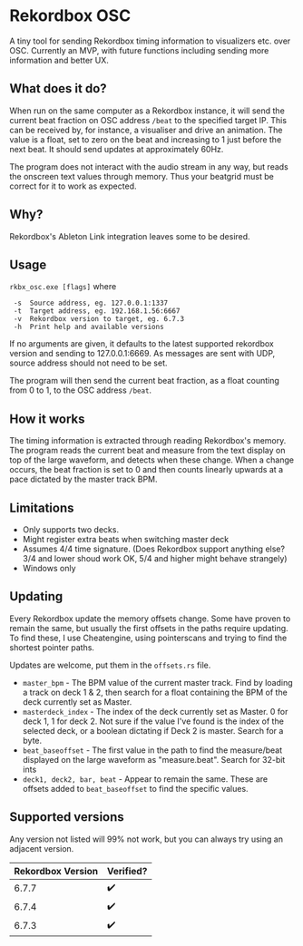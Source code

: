 # Rekordbox OSC
A tiny tool for sending Rekordbox timing information to visualizers etc. over OSC. 
Currently an MVP, with future functions including sending more information and better UX.

## What does it do?
When run on the same computer as a Rekordbox instance, it will send the current beat fraction on OSC address `/beat` to the specified target IP. This can be received by, for instance, a visualiser and drive an animation. The value is a float, set to zero on the beat and increasing to 1 just before the next beat. It should send updates at approximately 60Hz. 

The program does not interact with the audio stream in any way, but reads the onscreen text values through memory. Thus your beatgrid must be correct for it to work as expected. 

## Why?
Rekordbox's Ableton Link integration leaves some to be desired.

## Usage
`rkbx_osc.exe [flags]`
where
```
 -s  Source address, eg. 127.0.0.1:1337
 -t  Target address, eg. 192.168.1.56:6667
 -v  Rekordbox version to target, eg. 6.7.3
 -h  Print help and available versions
```
If no arguments are given, it defaults to the latest supported rekordbox version and sending to 127.0.0.1:6669. As messages are sent with UDP, source address should not need to be set.

The program will then send the current beat fraction, as a float counting from 0 to 1, to the OSC address `/beat`.

## How it works
The timing information is extracted through reading Rekordbox's memory. The program reads the current beat and measure from the text display on top of the large waveform, and detects when these change.
When a change occurs, the beat fraction is set to 0 and then counts linearly upwards at a pace dictated by the master track BPM.

## Limitations
- Only supports two decks.
- Might register extra beats when switching master deck
- Assumes 4/4 time signature. (Does Rekordbox support anything else? 3/4 and lower shoud work OK, 5/4 and higher might behave strangely)
- Windows only

## Updating
Every Rekordbox update the memory offsets change. Some have proven to remain the same, but usually the first offsets in the paths require updating. 
To find these, I use Cheatengine, using pointerscans and trying to find the shortest pointer paths.

Updates are welcome, put them in the `offsets.rs` file.

- `master_bpm` - The BPM value of the current master track. Find by loading a track on deck 1 & 2, then search for a float containing the BPM of the deck currently set as Master.
- `masterdeck_index` - The index of the deck currently set as Master. 0 for deck 1, 1 for deck 2. Not sure if the value I've found is the index of the selected deck, or a boolean dictating if Deck 2 is master. Search for a byte.
- `beat_baseoffset` - The first value in the path to find the measure/beat displayed on the large waveform as "measure.beat". Search for 32-bit ints
- `deck1, deck2, bar, beat` - Appear to remain the same. These are offsets added to `beat_baseoffset` to find the specific values.

## Supported versions
Any version not listed will 99% not work, but you can always try using an adjacent version.

| Rekordbox Version  | Verified? |
| ----- | --- |
| 6.7.7 | ✔️ |
| 6.7.4 | ✔️ |
| 6.7.3 | ✔️ |
